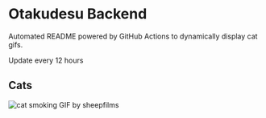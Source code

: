 # Otakudesu Backend

Automated README powered by GitHub Actions to dynamically display cat gifs.

 Update every 12 hours

## Cats

![cat smoking GIF by sheepfilms](https://media0.giphy.com/media/l0ExdMHUDKteztyfe/200.gif?cid=9acd02dal5vaglo1j027csfq93914auze0vtfyovi3wp9emw&ep=v1_gifs_search&rid=200.gif&ct=g)
